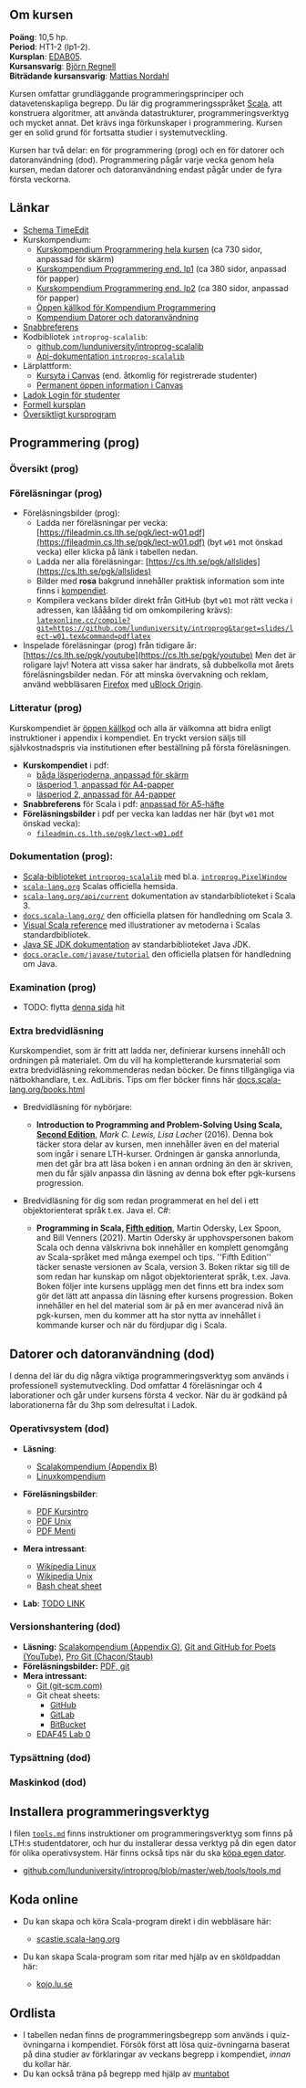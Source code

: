 <script src="https://code.jquery.com/jquery-3.6.4.min.js"></script>
<script type="text/javascript">
  function loadContent(uri, elementId) {
    $(elementId).load(uri, function(responseText, textStatus, jqXHR) {
      if (textStatus !== 'success') {
        $(elementId).html(`<p>Kunde inte ladda innehåll från <a href="${uri}">${uri}</a>.</p>`);
      }
    });
  }
</script>

## Om kursen

**Poäng**: 10,5 hp.  
**Period**: HT1-2 (lp1-2).  
**Kursplan**: [EDAB05](https://kurser.lth.se/kursplaner/senaste/EDAB05.html).  
**Kursansvarig**: [Björn Regnell](../bjornregnell)  
**Biträdande kursansvarig**:
[Mattias Nordahl](https://cs.lth.se/nordahl-mattias/)

Kursen omfattar grundläggande programmeringsprinciper och datavetenskapliga begrepp. Du lär dig programmeringsspråket [Scala](https://www.scala-lang.org/), att konstruera algoritmer, att använda datastrukturer, programmeringsverktyg och mycket annat. Det krävs inga förkunskaper i programmering. Kursen ger en solid grund för fortsatta studier i systemutveckling.

Kursen har två delar: en för programmering (prog) och en för datorer och
datoranvändning (dod). Programmering pågår varje vecka genom hela
kursen, medan datorer och datoranvändning endast pågår under de fyra första veckorna. 

## Länkar

- [Schema TimeEdit](https://cloud.timeedit.net/lu/web/lth1/ri19566250000YQQ28Z0507007y9Y4763gQ0g5X6Y65ZQ176.html)
- Kurskompendium:
  - [Kurskompendium Programmering hela kursen](https://fileadmin.cs.lth.se/pgk/compendium.pdf)  (ca 730 sidor, anpassad för skärm)
  - [Kurskompendium Programmering end. lp1](https://fileadmin.cs.lth.se/pgk/compendium1.pdf) (ca 380 sidor, anpassad för papper)
  - [Kurskompendium Programmering end. lp2](https://fileadmin.cs.lth.se/pgk/compendium2.pdf) (ca 380 sidor, anpassad för papper)
  - [Öppen källkod för Kompendium Programmering](http://github.com/lunduniversity/introprog)
  - [Kompendium Datorer och datoranvändning](https://fileadmin.cs.lth.se/cs/Education/EDAA60/labs/dodlabs.pdf)
- [Snabbreferens](https://fileadmin.cs.lth.se/pgk/quickref.pdf)
- Kodbibliotek `introprog-scalalib`:
  - [github.com/lunduniversity/introprog-scalalib](http://github.com/lunduniversity/introprog-scalalib)
  - [Api-dokumentation `introprog-scalalib`](https://fileadmin.cs.lth.se/pgk/api)
- Lärplattform:
  - [Kursyta i Canvas](TODO) (end. åtkomlig för registrerade studenter)
  - [Permanent öppen information i Canvas](https://canvas.education.lu.se/courses/35559)
- [Ladok Login för studenter](https://www.student.ladok.se/student/app/studentwebb/)
- [Formell kursplan](https://kurser.lth.se/kursplaner/senaste/EDAB05.html)
- [Översiktligt kursprogram](https://fileadmin.cs.lth.se/pgk/courseplan.pdf)


## Programmering (prog)

### Översikt (prog)

<script type="text/javascript">
  $(function(){
    const uri = 'resources/week-plan-generated.html';
    loadContent(uri, '#week-plan-generated');
  });
</script>
<div id="week-plan-generated"></div>


### Föreläsningar (prog)


* Föreläsningsbilder (prog):
  - Ladda ner föreläsningar per vecka:
    [https://fileadmin.cs.lth.se/pgk/lect-w01.pdf](https://fileadmin.cs.lth.se/pgk/lect-w01.pdf)
    (byt `w01` mot önskad vecka) eller klicka på länk i tabellen nedan.
  - Ladda ner alla föreläsningar:
    [https://cs.lth.se/pgk/allslides](https://cs.lth.se/pgk/allslides)
  - Bilder med **rosa** bakgrund innehåller praktisk information som inte finns i
    [kompendiet](https://cs.lth.se/pgk/compendium/).
  - Kompilera veckans bilder direkt från GitHub (byt `w01` mot rätt vecka i adressen, kan låååång tid om omkompilering krävs):
    [`latexonline.cc/compile?git=https://github.com/lunduniversity/introprog&target=slides/lect-w01.tex&command=pdflatex`](https://latexonline.cc/compile?git=https://github.com/lunduniversity/introprog&target=slides/lect-w01.tex&command=pdflatex)
* Inspelade föreläsningar (prog) från tidigare år: [https://cs.lth.se/pgk/youtube](https://cs.lth.se/pgk/youtube) Men det är roligare lajv! Notera att vissa saker har ändrats, så dubbelkolla mot
årets föreläsningsbilder nedan. För att minska övervakning och reklam, använd
webbläsaren [Firefox](https://www.mozilla.org/en-US/firefox/all) med
[uBlock Origin](https://addons.mozilla.org/en-US/firefox/addon/ublock-origin/).


<script type="text/javascript">
  $(function(){
    const uri = 'resources/module-plan-generated.html';
    loadContent(uri, '#module-plan-generated');
  });
</script>
<div id="module-plan-generated"></div>


### Litteratur (prog)

Kurskompendiet är [öppen källkod](https://github.com/lunduniversity/introprog/) och alla är välkomna att bidra enligt instruktioner i appendix i kompendiet. En tryckt version säljs till självkostnadspris via institutionen efter beställning på första föreläsningen.

* **Kurskompendiet** i pdf: 
  * [båda läsperioderna, anpassad för skärm](https://fileadmin.cs.lth.se/pgk/compendium.pdf)
  * [läsperiod 1, anpassad för A4-papper](https://fileadmin.cs.lth.se/pgk/compendium1.pdf)
  * [läsperiod 2, anpassad för A4-papper](https://fileadmin.cs.lth.se/pgk/compendium2.pdf)
* **Snabbreferens** för Scala i pdf: [anpassad för A5-häfte](https://fileadmin.cs.lth.se/pgk/quickref.pdf) 
* **Föreläsningsbilder** i pdf per vecka kan laddas ner här (byt `w01` mot önskad vecka): 
  * [`fileadmin.cs.lth.se/pgk/lect-w01.pdf`](https://fileadmin.cs.lth.se/pgk/lect-w01.pdf) 

### Dokumentation (prog):
* [Scala-biblioteket `introprog-scalalib`](https://fileadmin.cs.lth.se/pgk/api) med bl.a. [`introprog.PixelWindow`](https://fileadmin.cs.lth.se/pgk/api/introprog/PixelWindow.html)
* [`scala-lang.org`](https://scala-lang.org) Scalas officiella hemsida.
* [`scala-lang.org/api/current`](https://scala-lang.org/api/current/)  dokumentation av standarbiblioteket i Scala 3.
* [`docs.scala-lang.org/`](https://docs.scala-lang.org/) den officiella platsen för handledning om Scala 3.
* [Visual Scala reference](https://superruzafa.github.io/visual-scala-reference/) med illustrationer av metoderna i Scalas standardbibliotek.
* [Java SE JDK dokumentation](https://docs.oracle.com/en/java/javase/21/docs/api/) av standarbiblioteket Java JDK.
* [`docs.oracle.com/javase/tutorial`](https://docs.oracle.com/javase/tutorial/) den officiella platsen för handledning om Java.

### Examination (prog)

- TODO: flytta [denna sida](https://cs.lth.se/pgk/examination/) hit

### Extra bredvidläsning

Kurskompendiet, som är fritt att ladda ner, definierar kursens innehåll och ordningen på materialet. Om du vill ha kompletterande kursmaterial som extra bredvidläsning rekommenderas nedan böcker. De finns tillgängliga via nätbokhandlare, t.ex. AdLibris. Tips om fler böcker finns här [docs.scala-lang.org/books.html](https://docs.scala-lang.org/books.html)

* Bredvidläsning för nybörjare: 
  * **Introduction to Programming and Problem-Solving Using Scala, [Second Edition](https://www.adlibris.com/se/bok/introduction-to-programming-and-problem-solving-using-scala-9781498730952)**, *Mark C. Lewis, Lisa Lacher* (2016). Denna bok täcker stora delar av kursen, men innehåller även en del material som ingår i senare LTH-kurser. Ordningen är ganska annorlunda, men det går bra att läsa boken i en annan ordning än den är skriven, men du får själv anpassa din läsning av denna bok efter pgk-kursens progression.

* Bredvidläsning för dig som redan programmerat en hel del i ett objektorienterat språk t.ex. Java el. C#: 
  * **Programming in Scala, [Fifth edition](https://www.artima.com/shop/programming_in_scala_5ed)**, Martin Odersky, Lex Spoon, and Bill Venners (2021). Martin Odersky är upphovspersonen bakom Scala och denna välskrivna bok innehåller en komplett genomgång av Scala-språket med många exempel och tips. ''Fifth Edition'' täcker senaste versionen av Scala, version 3. Boken riktar sig till de som redan har kunskap om något objektorienterat språk, t.ex. Java. Boken följer inte kursens upplägg men det finns ett bra index som gör det lätt att anpassa din läsning efter kursens progression. Boken innehåller en hel del material som är på en mer avancerad nivå än pgk-kursen, men du kommer att ha stor nytta av innehållet i kommande kurser och när du fördjupar dig i Scala.

## Datorer och datoranvändning (dod)

I denna del lär du dig några viktiga programmeringsverktyg som används i professionell systemutveckling. Dod omfattar 4 föreläsningar och 4 laborationer och går under kursens första 4 veckor. När du är godkänd på laborationerna får du 3hp  som delresultat i Ladok. 

### Operativsystem (dod)

* **Läsning**: 
  * [Scalakompendium (Appendix B)](https://fileadmin.cs.lth.se/pgk/compendium.pdf)
  * [Linuxkompendium](http://fileadmin.cs.lth.se/cs/Education/EDAA60/general/unix-x.pdf) 

* **Föreläsningsbilder**: 
  * [PDF Kursintro](https://fileadmin.cs.lth.se/cs/Education/EDAA60/lectures/2024/lecture0-intro-handout.pdf)
  * [PDF Unix](https://fileadmin.cs.lth.se/cs/Education/EDAA60/lectures/2024/lecture1-unix-handout.pdf)
  * [PDF Menti](https://fileadmin.cs.lth.se/cs/Education/EDAA60/lectures/2024/lecture1-menti.pdf)

* **Mera intressant**:
  * [Wikipedia Linux](http://en.wikipedia.org/wiki/Linux)
  * [Wikipedia Unix](http://en.wikipedia.org/wiki/Unix)
  * [Bash cheat sheet](https://github.com/RehanSaeed/Bash-Cheat-Sheet)

* **Lab**: [TODO LINK](TODO)

### Versionshantering (dod)
<ul>
  <li>
    <strong>Läsning:</strong>
    <a
      href="https://fileadmin.cs.lth.se/pgk/compendium.pdf"
      target="_blank"
      >Scalakompendium (Appendix G)</a
    >,
    <a
      href="https://www.youtube.com/playlist?list=PLRqwX-V7Uu6ZF9C0YMKuns9sLDzK6zoiV"
      target="_blank"
      >Git and GitHub for Poets (YouTube)</a
    >,
    <a href="https://git-scm.com/book/en/v2" target="_blank"
      >Pro Git (Chacon/Staub)</a
    >
  </li>
  <li>
    <strong>Föreläsningsbilder:</strong>
    <a
      href="https://fileadmin.cs.lth.se/cs/Education/EDAA60/lectures/2024/lecture-git-handout.pdf"
      target="_blank"
      >PDF, git</a
    >
  </li>
  <li>
    <strong>Mera intressant:</strong>
    <ul>
      <li>
        <a href="https://git-scm.com" target="_blank"
          >Git (git-scm.com)</a
        >
      </li>
      <li>
        Git cheat sheets:
        <ul>
          <li>
            <a
              href="https://education.github.com/git-cheat-sheet-education.pdf"
              target="_blank"
              >GitHub</a
            >
          </li>
          <li>
            <a
              href="https://about.gitlab.com/images/press/git-cheat-sheet.pdf"
              target="_blank"
              >GitLab</a
            >
          </li>
          <li>
            <a
              href="https://www.atlassian.com/git/tutorials/atlassian-git-cheatsheet"
              target="_blank"
              >BitBucket</a
            >
          </li>
        </ul>
      </li>
      <li>
        <a
          href="https://fileadmin.cs.lth.se/cs/Education/EDAA60/lectures/2023/EDAF45-lab0-git-basics-v1.1.pdf"
          target="_blank"
          >EDAF45 Lab 0</a
        >
      </li>
    </ul>
  </li>
</ul>


### Typsättning (dod)

### Maskinkod (dod)

<!--

| Vecka         | Förel     | Lab |
|--------------|-----------|------------|
| W01 | [Operativsystem](fileadmin/TODO)   | [`linux`](fileadmin/TODO)        |
| W02 | [Versionshantering]()      | `git`        |
| W03 | Typsättning      | `latex`        |
| W04 | Maskinkod      | `c3pu`        |

<script type="text/javascript">
  $(function(){
    const uri = 'resources/dod-lectures.html';
    loadContent(uri, '#dod-lectures');
  });
</script>
<div id="dod-lectures"></div>

-->

## Installera programmeringsverktyg 

I filen [`tools.md`](https://github.com/lunduniversity/introprog/blob/master/web/tools/tools.md) finns instruktioner om programmeringsverktyg som finns på LTH:s studentdatorer, och hur du installerar dessa verktyg på din egen dator för olika operativsystem. Här finns också tips när du ska [köpa egen dator](https://github.com/lunduniversity/introprog/blob/master/web/tools/tools.md#k%C3%B6pa-egen-dator).

* [github.com/lunduniversity/introprog/blob/master/web/tools/tools.md](https://github.com/lunduniversity/introprog/blob/master/web/tools/tools.md)

## Koda online

* Du kan skapa och köra Scala-program direkt i din webbläsare här: 
  * [scastie.scala-lang.org](https://scastie.scala-lang.org/kXwW4wXzQYaKpmyNtjXp4w)

* Du kan skapa Scala-program som ritar med hjälp av en sköldpaddan här: 
  * [kojo.lu.se](http://kojo.lu.se/)


## Ordlista

* I tabellen nedan finns de programmeringsbegrepp som används i quiz-övningarna i kompendiet. Försök först att lösa quiz-övningarna baserat på dina studier av förklaringar av veckans begrepp i kompendiet, *innan* du kollar här.
* Du kan också träna på begrepp med hjälp av [muntabot](https://fileadmin.cs.lth.se/pgk/muntabot/#muntabot)

<script type="text/javascript">
  $(function(){
    const uri = 'resources/concepts-generated.html';
    loadContent(uri, '#concepts-generated');
  });
</script>
<div id="concepts-generated"></div>

